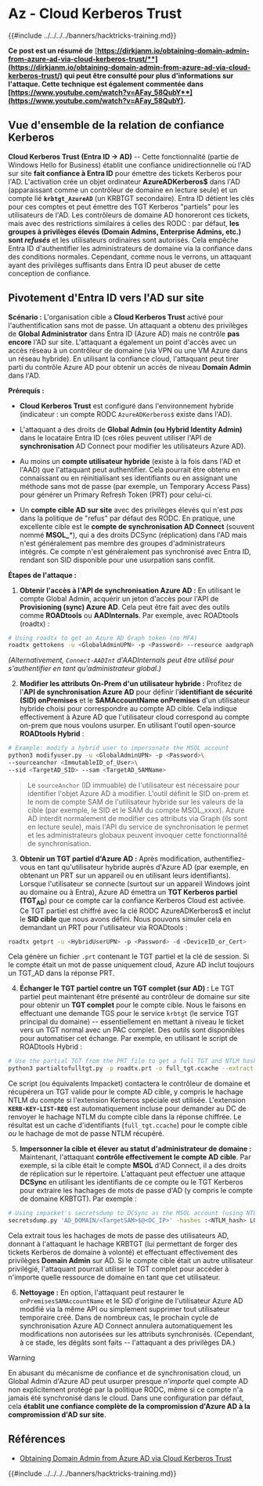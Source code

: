 # Az - Cloud Kerberos Trust

{{#include ../../../../banners/hacktricks-training.md}}

**Ce post est un résumé de** [**https://dirkjanm.io/obtaining-domain-admin-from-azure-ad-via-cloud-kerberos-trust/**](https://dirkjanm.io/obtaining-domain-admin-from-azure-ad-via-cloud-kerberos-trust/) **qui peut être consulté pour plus d'informations sur l'attaque. Cette technique est également commentée dans** [**https://www.youtube.com/watch?v=AFay_58QubY**](https://www.youtube.com/watch?v=AFay_58QubY)**.**

## Vue d'ensemble de la relation de confiance Kerberos

**Cloud Kerberos Trust (Entra ID -> AD)** -- Cette fonctionnalité (partie de Windows Hello for Business) établit une confiance unidirectionnelle où l'AD sur site **fait confiance à Entra ID** pour émettre des tickets Kerberos pour l'AD. L'activation crée un objet ordinateur **AzureADKerberos$** dans l'AD (apparaissant comme un contrôleur de domaine en lecture seule) et un compte lié **`krbtgt_AzureAD`** (un KRBTGT secondaire). Entra ID détient les clés pour ces comptes et peut émettre des TGT Kerberos "partiels" pour les utilisateurs de l'AD. Les contrôleurs de domaine AD honoreront ces tickets, mais avec des restrictions similaires à celles des RODC : par défaut, **les groupes à privilèges élevés (Domain Admins, Enterprise Admins, etc.) sont *refusés*** et les utilisateurs ordinaires sont autorisés. Cela empêche Entra ID d'authentifier les administrateurs de domaine via la confiance dans des conditions normales. Cependant, comme nous le verrons, un attaquant ayant des privilèges suffisants dans Entra ID peut abuser de cette conception de confiance.

## Pivotement d'Entra ID vers l'AD sur site

**Scénario :** L'organisation cible a **Cloud Kerberos Trust** activé pour l'authentification sans mot de passe. Un attaquant a obtenu des privilèges de **Global Administrator** dans Entra ID (Azure AD) mais ne contrôle **pas encore** l'AD sur site. L'attaquant a également un point d'accès avec un accès réseau à un contrôleur de domaine (via VPN ou une VM Azure dans un réseau hybride). En utilisant la confiance cloud, l'attaquant peut tirer parti du contrôle Azure AD pour obtenir un accès de niveau **Domain Admin** dans l'AD.

**Prérequis :**

-   **Cloud Kerberos Trust** est configuré dans l'environnement hybride (indicateur : un compte RODC `AzureADKerberos$` existe dans l'AD).

-   L'attaquant a des droits de **Global Admin (ou Hybrid Identity Admin)** dans le locataire Entra ID (ces rôles peuvent utiliser l'API de **synchronisation** AD Connect pour modifier les utilisateurs Azure AD).

-   Au moins un **compte utilisateur hybride** (existe à la fois dans l'AD et l'AAD) que l'attaquant peut authentifier. Cela pourrait être obtenu en connaissant ou en réinitialisant ses identifiants ou en assignant une méthode sans mot de passe (par exemple, un Temporary Access Pass) pour générer un Primary Refresh Token (PRT) pour celui-ci.

-   Un **compte cible AD sur site** avec des privilèges élevés qui n'est *pas* dans la politique de "refus" par défaut des RODC. En pratique, une excellente cible est le **compte de synchronisation AD Connect** (souvent nommé **MSOL_***), qui a des droits DCSync (réplication) dans l'AD mais n'est généralement pas membre des groupes d'administrateurs intégrés. Ce compte n'est généralement pas synchronisé avec Entra ID, rendant son SID disponible pour une usurpation sans conflit.

**Étapes de l'attaque :**

1.  **Obtenir l'accès à l'API de synchronisation Azure AD :** En utilisant le compte Global Admin, acquérir un jeton d'accès pour l'API de **Provisioning (sync) Azure AD**. Cela peut être fait avec des outils comme **ROADtools** ou **AADInternals**. Par exemple, avec ROADtools (roadtx) :
```bash
# Using roadtx to get an Azure AD Graph token (no MFA)
roadtx gettokens -u <GlobalAdminUPN> -p <Password> --resource aadgraph
```
*(Alternativement, `Connect-AADInt` d'AADInternals peut être utilisé pour s'authentifier en tant qu'administrateur global.)*

2.  **Modifier les attributs On-Prem d'un utilisateur hybride :** Profitez de l'**API de synchronisation Azure AD** pour définir l'**identifiant de sécurité (SID) onPremises** et le **SAMAccountName onPremises** d'un utilisateur hybride choisi pour correspondre au compte AD cible. Cela indique effectivement à Azure AD que l'utilisateur cloud correspond au compte on-prem que nous voulons usurper. En utilisant l'outil open-source **ROADtools Hybrid** :
```bash
# Example: modify a hybrid user to impersonate the MSOL account
python3 modifyuser.py -u <GlobalAdminUPN> -p <Password>\
--sourceanchor <ImmutableID_of_User>\
--sid <TargetAD_SID> --sam <TargetAD_SAMName>
```
> Le `sourceAnchor` (ID immuable) de l'utilisateur est nécessaire pour identifier l'objet Azure AD à modifier. L'outil définit le SID on-prem et le nom de compte SAM de l'utilisateur hybride sur les valeurs de la cible (par exemple, le SID et le SAM du compte MSOL_xxxx). Azure AD interdit normalement de modifier ces attributs via Graph (ils sont en lecture seule), mais l'API du service de synchronisation le permet et les administrateurs globaux peuvent invoquer cette fonctionnalité de synchronisation.

3.  **Obtenir un TGT partiel d'Azure AD :** Après modification, authentifiez-vous en tant qu'utilisateur hybride auprès d'Azure AD (par exemple, en obtenant un PRT sur un appareil ou en utilisant leurs identifiants). Lorsque l'utilisateur se connecte (surtout sur un appareil Windows joint au domaine ou à Entra), Azure AD émettra un **TGT Kerberos partiel (TGT**<sub>**AD**</sub>) pour ce compte car la confiance Kerberos Cloud est activée. Ce TGT partiel est chiffré avec la clé RODC AzureADKerberos$ et inclut le **SID cible** que nous avons défini. Nous pouvons simuler cela en demandant un PRT pour l'utilisateur via ROADtools :
```bash
roadtx getprt -u <HybridUserUPN> -p <Password> -d <DeviceID_or_Cert>
```
Cela génère un fichier `.prt` contenant le TGT partiel et la clé de session. Si le compte était un mot de passe uniquement cloud, Azure AD inclut toujours un TGT_AD dans la réponse PRT.

4.  **Échanger le TGT partiel contre un TGT complet (sur AD) :** Le TGT partiel peut maintenant être présenté au contrôleur de domaine sur site pour obtenir un **TGT complet** pour le compte cible. Nous le faisons en effectuant une demande TGS pour le service `krbtgt` (le service TGT principal du domaine) -- essentiellement en mettant à niveau le ticket vers un TGT normal avec un PAC complet. Des outils sont disponibles pour automatiser cet échange. Par exemple, en utilisant le script de ROADtools Hybrid :
```bash
# Use the partial TGT from the PRT file to get a full TGT and NTLM hash
python3 partialtofulltgt.py -p roadtx.prt -o full_tgt.ccache --extract-hash
```
Ce script (ou équivalents Impacket) contactera le contrôleur de domaine et récupérera un TGT valide pour le compte AD cible, y compris le hachage NTLM du compte si l'extension Kerberos spéciale est utilisée. L'extension **`KERB-KEY-LIST-REQ`** est automatiquement incluse pour demander au DC de renvoyer le hachage NTLM du compte cible dans la réponse chiffrée. Le résultat est un cache d'identifiants (`full_tgt.ccache`) pour le compte cible *ou* le hachage de mot de passe NTLM récupéré.

5.  **Impersonner la cible et élever au statut d'administrateur de domaine :** Maintenant, l'attaquant **contrôle effectivement le compte AD cible**. Par exemple, si la cible était le compte **MSOL** d'AD Connect, il a des droits de réplication sur le répertoire. L'attaquant peut effectuer une attaque **DCSync** en utilisant les identifiants de ce compte ou le TGT Kerberos pour extraire les hachages de mots de passe d'AD (y compris le compte de domaine KRBTGT). Par exemple :
```bash
# Using impacket's secretsdump to DCSync as the MSOL account (using NTLM hash)
secretsdump.py 'AD_DOMAIN/<TargetSAM>$@<DC_IP>' -hashes :<NTLM_hash> LOCAL
```
Cela extrait tous les hachages de mots de passe des utilisateurs AD, donnant à l'attaquant le hachage KRBTGT (lui permettant de forger des tickets Kerberos de domaine à volonté) et effectuant effectivement des privilèges **Domain Admin** sur AD. Si le compte cible était un autre utilisateur privilégié, l'attaquant pourrait utiliser le TGT complet pour accéder à n'importe quelle ressource de domaine en tant que cet utilisateur.

6.  **Nettoyage :** En option, l'attaquant peut restaurer le `onPremisesSAMAccountName` et le SID d'origine de l'utilisateur Azure AD modifié via la même API ou simplement supprimer tout utilisateur temporaire créé. Dans de nombreux cas, le prochain cycle de synchronisation Azure AD Connect annulera automatiquement les modifications non autorisées sur les attributs synchronisés. (Cependant, à ce stade, les dégâts sont faits -- l'attaquant a des privilèges DA.)

> [!WARNING]
> En abusant du mécanisme de confiance et de synchronisation cloud, un Global Admin d'Azure AD peut usurper presque *n'importe* quel compte AD non explicitement protégé par la politique RODC, même si ce compte n'a jamais été synchronisé dans le cloud. Dans une configuration par défaut, cela **établit une confiance complète de la compromission d'Azure AD à la compromission d'AD sur site**.


## Références

- [Obtaining Domain Admin from Azure AD via Cloud Kerberos Trust](https://dirkjanm.io/obtaining-domain-admin-from-azure-ad-via-cloud-kerberos-trust/)



{{#include ../../../../banners/hacktricks-training.md}}
